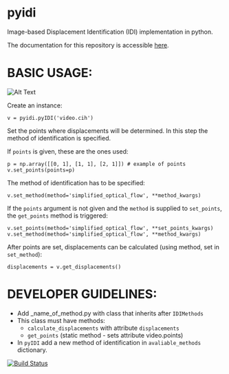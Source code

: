 # pyidi
Image-based Displacement Identification (IDI) implementation in python.

The documentation for this repository is accessible [here](https://pyidi.readthedocs.io/en/latest/index.html).

# BASIC USAGE:
![Alt Text](usage_gif.gif)

Create an instance:
```
v = pyidi.pyIDI('video.cih')
```
Set the points where displacements will be determined. In this step the method of identification is specified.

If `points` is given, these are the ones used:
```
p = np.array([[0, 1], [1, 1], [2, 1]]) # example of points
v.set_points(points=p)
```
The method of identification has to be specified:
```
v.set_method(method='simplified_optical_flow', **method_kwargs)
```
If the `points` argument is not given and the `method` is supplied to `set_points`, the `get_points` method is triggered:
```
v.set_points(method='simplified_optical_flow', **set_points_kwargs)
v.set_method(method='simplified_optical_flow', **method_kwargs)
```
After points are set, displacements can be calculated (using method, set in `set_method`):
```
displacements = v.get_displacements()
```

# DEVELOPER GUIDELINES:
* Add _name_of_method.py with class that inherits after `IDIMethods`
* This class must have methods:
	* `calculate_displacements` with attribute `displacements`
	* `get_points` (static method - sets attribute video.points)
* In `pyIDI` add a new method of identification in `avaliable_methods` dictionary.

[![Build Status](https://travis-ci.com/ladisk/pyidi.svg?branch=master)](https://travis-ci.com/ladisk/pyidi)